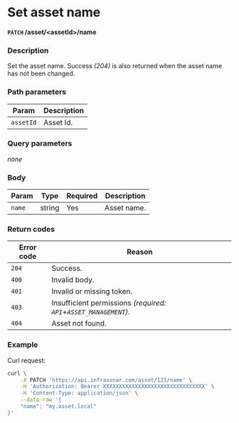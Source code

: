 # Set asset name
**`PATCH` /asset/<assetId\>/name**

### Description
Set the asset name. Success _(204)_ is also returned when the asset name has not been changed.

### Path parameters
Param               | Description
--------------------|-------------
`assetId`           | Asset Id.

### Query parameters
_none_

### Body
Param       | Type      | Required  | Description
------------|-----------|-----------|-------------
`name`      | string    | Yes       | Asset name.

### Return codes
Error code  | Reason
------------|--------
`204`       | Success.
`400`       | Invalid body.
`401`       | Invalid or missing token.
`403`       | Insufficient permissions _(required: `API`+`ASSET_MANAGEMENT`)_.
`404`       | Asset not found.

### Example
Curl request:
```bash
curl \
    -X PATCH 'https://api.infrasonar.com/asset/123/name' \
    -H 'Authorization: Bearer XXXXXXXXXXXXXXXXXXXXXXXXXXXXXXXX' \
    -H 'Content-Type: application/json' \
    --data-raw '{
    "name": "my.asset.local"
}'
```
